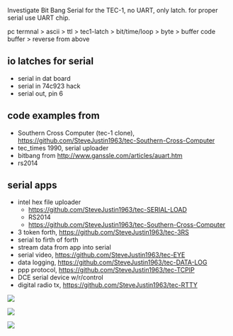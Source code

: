  
Investigate Bit Bang Serial for the TEC-1, no UART, only latch. for proper serial use UART chip. 
 
pc termnal > ascii > ttl > tec1-latch > bit/time/loop > byte > buffer code
buffer > reverse from above

## io latches for serial
* serial in dat board
* serial in 74c923 hack
* serial out, pin 6


## code examples from
* Southern Cross Computer (tec-1 clone), https://github.com/SteveJustin1963/tec-Southern-Cross-Computer
* tec_times 1990, serial uploader
* bitbang from http://www.ganssle.com/articles/auart.htm
* rs2014


## serial apps
* intel hex file uploader
  * https://github.com/SteveJustin1963/tec-SERIAL-LOAD
  * RS2014
  * https://github.com/SteveJustin1963/tec-Southern-Cross-Computer
* 3 token forth, https://github.com/SteveJustin1963/tec-3RS
* serial to firth of forth
* stream data from app into serial
* serial video, https://github.com/SteveJustin1963/tec-EYE
* data logging, https://github.com/SteveJustin1963/tec-DATA-LOG
* ppp protocol, https://github.com/SteveJustin1963/tec-TCPIP
* DCE serial device w/r/control
* digital radio tx, https://github.com/SteveJustin1963/tec-RTTY
  
  
![](https://github.com/SteveJustin1963/tec-BIT-BANG/blob/master/pics/dat-ser-in.png)

![](https://github.com/SteveJustin1963/tec-BIT-BANG/blob/master/pics/tec1-serial-out-pin6.png)

![](https://github.com/SteveJustin1963/tec-BIT-BANG/blob/master/pics/txrx-kb.png)






 




